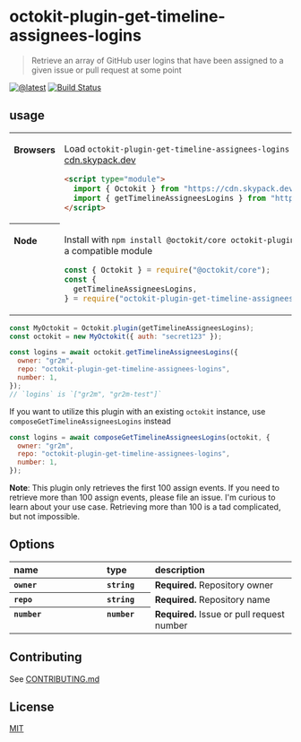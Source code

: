 # octokit-plugin-get-timeline-assignees-logins

> Retrieve an array of GitHub user logins that have been assigned to a given issue or pull request at some point

[![@latest](https://img.shields.io/npm/v/octokit-plugin-get-timeline-assignees-logins.svg)](https://www.npmjs.com/package/octokit-plugin-get-timeline-assignees-logins)
[![Build Status](https://github.com/gr2m/octokit-plugin-get-timeline-assignees-logins/workflows/Test/badge.svg)](https://github.com/gr2m/octokit-plugin-get-timeline-assignees-logins/actions?query=workflow%3ATest+branch%3Amain)

## usage

<table>
<tbody valign=top align=left>
<tr><th>

Browsers

</th><td width=100%>

Load `octokit-plugin-get-timeline-assignees-logins` and [`@octokit/core`](https://github.com/octokit/core.js) (or core-compatible module) directly from [cdn.skypack.dev](https://cdn.skypack.dev)

```html
<script type="module">
  import { Octokit } from "https://cdn.skypack.dev/@octokit/core";
  import { getTimelineAssigneesLogins } from "https://cdn.skypack.dev/octokit-plugin-get-timeline-assignees-logins";
</script>
```

</td></tr>
<tr><th>

Node

</th><td>

Install with `npm install @octokit/core octokit-plugin-get-timeline-assignees-logins`. Optionally replace `@octokit/core` with a compatible module

```js
const { Octokit } = require("@octokit/core");
const {
  getTimelineAssigneesLogins,
} = require("octokit-plugin-get-timeline-assignees-logins");
```

</td></tr>
</tbody>
</table>

```js
const MyOctokit = Octokit.plugin(getTimelineAssigneesLogins);
const octokit = new MyOctokit({ auth: "secret123" });

const logins = await octokit.getTimelineAssigneesLogins({
  owner: "gr2m",
  repo: "octokit-plugin-get-timeline-assignees-logins",
  number: 1,
});
// `logins` is `["gr2m", "gr2m-test"]`
```

If you want to utilize this plugin with an existing `octokit` instance, use `composeGetTimelineAssigneesLogins` instead

```js
const logins = await composeGetTimelineAssigneesLogins(octokit, {
  owner: "gr2m",
  repo: "octokit-plugin-get-timeline-assignees-logins",
  number: 1,
});
```

**Note**: This plugin only retrieves the first 100 assign events. If you need to retrieve more than 100 assign events, please file an issue. I'm curious to learn about your use case. Retrieving more than 100 is a tad complicated, but not impossible.

## Options

<table width="100%">
  <thead align=left>
    <tr>
      <th width=150>
        name
      </th>
      <th width=70>
        type
      </th>
      <th>
        description
      </th>
    </tr>
  </thead>
  <tbody align=left valign=top>
    <tr>
      <th>
        <code>owner</code>
      </th>
      <th>
        <code>string</code>
      </th>
      <td>
        <strong>Required.</strong> Repository owner
      </td>
    </tr>
    <tr>
      <th>
        <code>repo</code>
      </th>
      <th>
        <code>string</code>
      </th>
      <td>
        <strong>Required.</strong> Repository name
      </td>
    </tr>
    <tr>
      <th>
        <code>number</code>
      </th>
      <th>
        <code>number</code>
      </th>
      <td>
        <strong>Required.</strong> Issue or pull request number
      </td>
    </tr>
  </tbody>
</table>

## Contributing

See [CONTRIBUTING.md](CONTRIBUTING.md)

## License

[MIT](LICENSE)
